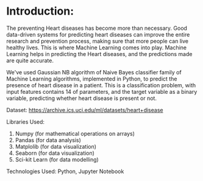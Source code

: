 # Introduction:

The preventing Heart diseases has become more than necessary. Good data-driven systems for predicting heart diseases can improve the entire research and prevention process, making sure that more people can live healthy lives. This is where Machine Learning comes into play. Machine Learning helps in predicting the Heart diseases, and the predictions made are quite accurate.

We've used Gaussian NB algorithm of Naive Bayes classifier family of Machine Learning algorithms, implemented in Python, to predict the presence of heart disease in a patient. This is a classification problem, with input features contains 14 of parameters, and the target variable as a binary variable, predicting whether heart disease is present or not.

Dataset: https://archive.ics.uci.edu/ml/datasets/heart+disease

Libraries Used: 
1. Numpy (for mathematical operations on arrays)
2. Pandas (for data analysis)
3. Matplolib (for data visualization)
4. Seaborn (for data visualization)
5. Sci-kit Learn (for data modelling) 

Technologies Used: Python, Jupyter Notebook
